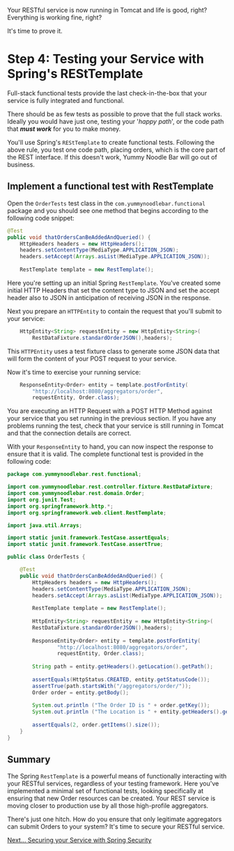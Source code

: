 Your RESTful service is now running in Tomcat and life is good, right? Everything is working fine, right? 

It's time to prove it.

# Step 4: Testing your Service with Spring's REStTemplate

Full-stack functional tests provide the last check-in-the-box that your service is fully integrated and functional.

There should be as few tests as possible to prove that the full stack works.  Ideally you would have just one, testing your '*happy path*', or the code path that ***must work*** for you to make money.

You'll use Spring's `REStTemplate` to create functional tests. Following the above rule, you test one code path, placing orders, which is the core part of the REST interface. If this doesn't work, Yummy Noodle Bar will go out of business. 

## Implement a functional test with RestTemplate

Open the `OrderTests` test class in the `com.yummynoodlebar.functional` package and you should see one method that begins according to the following code snippet:

```java
@Test
public void thatOrdersCanBeAddedAndQueried() {
    HttpHeaders headers = new HttpHeaders();
    headers.setContentType(MediaType.APPLICATION_JSON);
    headers.setAccept(Arrays.asList(MediaType.APPLICATION_JSON));
    
    RestTemplate template = new RestTemplate();
```
    
Here you're setting up an initial Spring `RestTemplate`. You've created some initial HTTP Headers that set the content type to JSON and set the accept header also to JSON in anticipation of receiving JSON in the response.

Next you prepare an `HTTPEntity` to contain the request that you'll submit to your service:

```java
	HttpEntity<String> requestEntity = new HttpEntity<String>(
        RestDataFixture.standardOrderJSON(),headers);
```
This `HTTPEntity` uses a test fixture class to generate some JSON data that will form the content of your POST request to your service.

Now it's time to exercise your running service:
```java
	ResponseEntity<Order> entity = template.postForEntity(
        "http://localhost:8080/aggregators/order",
        requestEntity, Order.class);
```
You are executing an HTTP Request with a POST HTTP Method against your service that you set running in the previous section. If you have any problems running the test, check that your service is still running in Tomcat and that the connection details are correct.

With your `ResponseEntity` to hand, you can now inspect the response to ensure that it is valid. The complete functional test is provided in the following code:

```java
package com.yummynoodlebar.rest.functional;

import com.yummynoodlebar.rest.controller.fixture.RestDataFixture;
import com.yummynoodlebar.rest.domain.Order;
import org.junit.Test;
import org.springframework.http.*;
import org.springframework.web.client.RestTemplate;

import java.util.Arrays;

import static junit.framework.TestCase.assertEquals;
import static junit.framework.TestCase.assertTrue;

public class OrderTests {

    @Test
    public void thatOrdersCanBeAddedAndQueried() {
        HttpHeaders headers = new HttpHeaders();
        headers.setContentType(MediaType.APPLICATION_JSON);
        headers.setAccept(Arrays.asList(MediaType.APPLICATION_JSON));
        
        RestTemplate template = new RestTemplate();
        
        HttpEntity<String> requestEntity = new HttpEntity<String>(
        RestDataFixture.standardOrderJSON(),headers);
        
        ResponseEntity<Order> entity = template.postForEntity(
                "http://localhost:8080/aggregators/order",
                requestEntity, Order.class);
        
        String path = entity.getHeaders().getLocation().getPath();
        
        assertEquals(HttpStatus.CREATED, entity.getStatusCode());
        assertTrue(path.startsWith("/aggregators/order/"));
        Order order = entity.getBody();
        
        System.out.println ("The Order ID is " + order.getKey());
        System.out.println ("The Location is " + entity.getHeaders().getLocation());
        
        assertEquals(2, order.getItems().size());
    }
}
```

## Summary

The Spring `RestTemplate` is a powerful means of functionally interacting with your RESTful services, regardless of your testing framework. Here you've implemented a minimal set of functional tests, looking specifically at ensuring that new Order resources can be created. Your REST service is moving closer to production use by all those high-profile aggregators.

There's just one hitch. How do you ensure that only legitimate aggregators can submit Orders to your system? It's time to secure your RESTful service.

[Next… Securing your Service with Spring Security](../5/)

